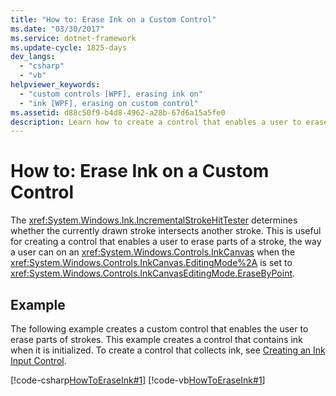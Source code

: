 ```yaml
---
title: "How to: Erase Ink on a Custom Control"
ms.date: "03/30/2017"
ms.service: dotnet-framework
ms.update-cycle: 1825-days
dev_langs:
  - "csharp"
  - "vb"
helpviewer_keywords:
  - "custom controls [WPF], erasing ink on"
  - "ink [WPF], erasing on custom control"
ms.assetid: d88c50f9-b4d8-4962-a28b-67d6a15a5fe0
description: Learn how to create a control that enables a user to erase parts of a stroke, the way a user can on an InkCanvas when the EditingMode is set to EraseByPoint.
---
```

# How to: Erase Ink on a Custom Control

The <xref:System.Windows.Ink.IncrementalStrokeHitTester> determines whether the currently drawn stroke intersects another stroke.  This is useful for creating a control that enables a user to erase parts of a stroke, the way a user can on an <xref:System.Windows.Controls.InkCanvas> when the <xref:System.Windows.Controls.InkCanvas.EditingMode%2A> is set to <xref:System.Windows.Controls.InkCanvasEditingMode.EraseByPoint>.

## Example

The following example creates a custom control that enables the user to erase parts of strokes.  This example creates a control that contains ink when it is initialized.  To create a control that collects ink, see [Creating an Ink Input Control](creating-an-ink-input-control.md).

[!code-csharp[HowToEraseInk#1](~/samples/snippets/csharp/VS_Snippets_Wpf/HowToEraseInk/CSharp/InkEraser.cs#1)]
[!code-vb[HowToEraseInk#1](~/samples/snippets/visualbasic/VS_Snippets_Wpf/HowToEraseInk/VisualBasic/InkEraser.vb#1)]
